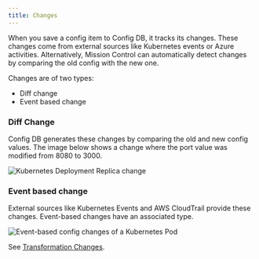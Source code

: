 ```yaml
---
title: Changes
---
```


When you save a config item to Config DB, it tracks its changes. These changes come from external sources like Kubernetes events or Azure activities. Alternatively, Mission Control can automatically detect changes by comparing the old config with the new one.

Changes are of two types:

- Diff change
- Event based change

### Diff Change

Config DB generates these changes by comparing the old and new config values. The image below shows a change where the port value was modified from 8080 to 3000.

![Kubernetes Deployment Replica change](/img/config-changes.png)

### Event based change

External sources like Kubernetes Events and AWS CloudTrail provide these changes. Event-based changes have an associated type.

![Event-based config changes of a Kubernetes Pod](/img/event-based-config-changes.png)



See [Transformation Changes](./transform#changes).
